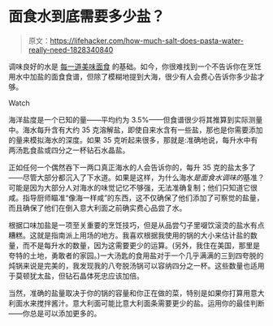# 面食水到底需要多少盐？

> 原文：<https://lifehacker.com/how-much-salt-does-pasta-water-really-need-1828340840>

调味良好的水是 [每一道美味面食](https://lifehacker.com/how-to-cook-pasta-correctly-5805897) 的基础。如今，你很难找到一个不告诉你在烹饪用水中加盐的面食食谱，但除了模糊地提到大海，很少有人会费心告诉你多少盐才够。

Watch

海洋盐度是一个已知的量——平均约为 3.5%——但食谱很少将其推算到实际测量中。海水每升含有大约 35 克溶解盐，即使自来水含有一些盐，那也是你需要添加的量来模拟海水的深度。如果 35 克听起来很多，那就是:准确地说，每升水中有两汤匙食盐或四分之一杯钻石水晶盐。

正如任何一个偶然吞下一两口真正海水的人会告诉你的，每升 35 克的盐太多了——尽管大部分都沉入了下水道。如果是这样，为什么海水*是面食水调味的*基准？可能是因为大部分人对海水的味觉记忆不够强，无法准确复制；他们只知道它很咸。指导厨师瞄准“像海一样咸”的东西，这不仅确保了他们添加了可察觉的盐量，而且确保了他们在倒入意大利面之前确实费心品尝了水。

根据口味加盐是一项至关重要的烹饪技巧，但是从品尝勺子里啜饮滚烫的盐水有点糟糕。这就是指南派上用场的地方。我喜欢根据我使用的锅的大小来估计盐的数量，而不是每升水的数量，因为这需要更少的运算。(另外，我住在美国，那里是夸特的土地，勇敢者的家园。)一大汤匙的食用盐对于一个几乎满满的三到四夸脱的炖锅来说是完美的，我发现我的八夸脱汤锅可以容纳四分之一杯。这些数量也适用于莫顿犹太盐，但钻石晶体死忠应该加倍。

当然，准确的盐量取决于你的锅的容量和你正在做的菜，特别是如果你打算用意大利面水来搅拌酱汁。意大利面可能比意大利面条需要更少的盐。运用你的最佳判断——你总是可以添加更多的。
